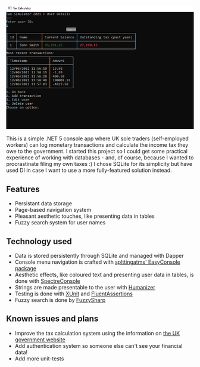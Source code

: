 ![Simple UK tax calculator](TaxCrud\Image.png)

This is a simple .NET 5 console app where UK sole traders (self-employed workers) can log monetary transactions and calculate the income tax they owe to the government. 
I started this project so I could get some practical experience of working with databases - and, of course, because I wanted to procrastinate filing my own taxes :)
I chose SQLite for its simplicity but have used DI in case I want to use a more fully-featured solution instead.

## Features

- Persistant data storage
- Page-based navigation system
- Pleasant aesthetic touches, like presenting data in tables
- Fuzzy search system for user names

## Technology used

- Data is stored persistently through SQLite and managed with Dapper
- Console menu navigation is crafted with [splttingatms' EasyConsole package](https://github.com/splttingatms/EasyConsole)
- Aesthetic effects, like coloured text and presenting user data in tables, is done with [SpectreConsole](https://spectreconsole.net/)
- Strings are made presentable to the user with [Humanizer](https://humanizr.net/)
- Testing is done with [XUnit](https://xunit.net/) and [FluentAssertions](https://fluentassertions.com/)
- Fuzzy search is done by [FuzzySharp](https://github.com/JakeBayer/FuzzySharp)

## Known issues and plans

- Improve the tax calculation system using the information on [the UK government website](https://www.gov.uk/)
- Add authentication system so someone else can't see your financial data!
- Add more unit-tests
